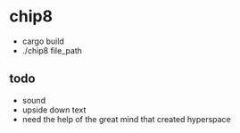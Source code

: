 # chip8
- cargo build
- ./chip8 file_path

## todo
- sound
- upside down text
- need the help of the great mind that created hyperspace
